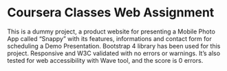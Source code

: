 
# Coursera Classes Web Assignment

This is a dummy project, a product website for presenting a Mobile Photo App called “Snappy”
with its features, informations and contact form for scheduling a Demo Presentation.
Bootstrap 4 library has been used for this project.
Responsive and W3C validated with no errors or warnings.
It’s also tested for web accessibility with Wave tool, and the score is 0 errors.
